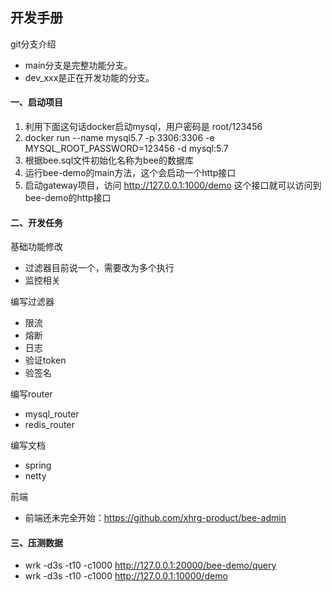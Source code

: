 ## 开发手册

git分支介绍
* main分支是完整功能分支。
* dev_xxx是正在开发功能的分支。

#### 一、启动项目
1. 利用下面这句话docker启动mysql，用户密码是 root/123456
2. docker run --name mysql5.7 -p 3306:3306 -e MYSQL_ROOT_PASSWORD=123456 -d mysql:5.7
3. 根据bee.sql文件初始化名称为bee的数据库
4. 运行bee-demo的main方法，这个会启动一个http接口
5. 启动gateway项目，访问 http://127.0.0.1:1000/demo 这个接口就可以访问到bee-demo的http接口

#### 二、开发任务

基础功能修改
* 过滤器目前说一个，需要改为多个执行
* 监控相关

编写过滤器
* 限流
* 熔断
* 日志
* 验证token
* 验签名

编写router
* mysql_router
* redis_router

编写文档
* spring
* netty

前端
* 前端还未完全开始：https://github.com/xhrg-product/bee-admin

#### 三、压测数据
* wrk -d3s -t10 -c1000 http://127.0.0.1:20000/bee-demo/query
* wrk -d3s -t10 -c1000 http://127.0.0.1:10000/demo

